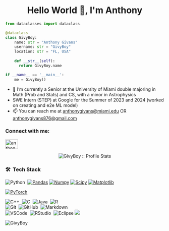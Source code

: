 <h1 align="center">Hello World 👋, I'm Anthony</h1>

```python
from dataclasses import dataclass

@dataclass
class GivyBoy:
    name: str = "Anthony Givans"
    username: str = "GivyBoy"
    location: str = "FL, USA"
    
    def __str__(self):
      return GivyBoy.name

if __name__ == '__main__':
    me = GivyBoy()
```

- 🌱 I’m currently a Senior at the University of Miami double majoring in Math (Prob and Stats) and CS, with a minor in Astrophysics
- SWE Intern (STEP) at Google for the Summer of 2023 and 2024 (worked on creating and e2e ML model)
- 📫 You can reach me at anthonygivans@miami.edu OR anthonygivans876@gmail.com

<h3 align="left">Connect with me:</h3>
<p align="left">
<a href="https://www.linkedin.com/in/anthonygivans/" target="blank"><img align="center" src="https://raw.githubusercontent.com/rahuldkjain/github-profile-readme-generator/master/src/images/icons/Social/linked-in-alt.svg" alt="anthony-givans" height="30" width="40" /></a>
</p>

<p align="center"><img src="https://github-readme-stats.vercel.app/api?username=GivyBoy&show_icons=true&theme=synthwave" alt="GivyBoy :: Profile Stats" /></p>

### 🛠 &nbsp;Tech Stack

![Python](https://img.shields.io/badge/-Python-05122A?style=flat&logo=python)&nbsp;
  [![Pandas](https://img.shields.io/badge/-Pandas-150458?style=flat&logo=Pandas&link=https://github.com/Quananhle/Python-AWS-TradingAI)](https://github.com/Quananhle/Python-AWS-TradingAI)
  [![Numpy](https://img.shields.io/badge/-Numpy-lightgray?style=flat&logo=Numpy&logoColor=white&link=https://github.com/Quananhle/Python-AWS-TradingAI)](https://github.com/Quananhle/Python-AWS-TradingAI)
  [![Scipy](https://img.shields.io/badge/-Scipy-blue?style=flat&logo=Scipy&logoColor=white&link=https://github.com/Quananhle/Python-AWS-TradingAI)](https://github.com/Quananhle/Python-AWS-TradingAI)
  [![Matplotlib](https://img.shields.io/badge/-Matplotlib-black?style=flat&logo=Matplotlib&logoColor=white&link=https://github.com/Quananhle/Python-AWS-TradingAI)](https://github.com/Quananhle/Python-AWS-TradingAI)
  <!---
  [![Keras](https://img.shields.io/badge/-Keras-D00000?style=flat&logo=Keras&link=https://github.com/Quananhle/Python-AWS-TradingAI)](https://github.com/Quananhle/Python-AWS-TradingAI)
  [![Tensorflow](https://img.shields.io/badge/-Tensorflow-gray?style=flat&logo=tensorflow&link=https://github.com/Quananhle/Python-AWS-TradingAI)](https://github.com/Quananhle/Python-AWS-TradingAI) 
--->
  [![PyTorch](https://img.shields.io/badge/-PyTorch-EE4C2C?style=flat&logo=PyTorch&logoColor=white&link=https://github.com/Quananhle/Python-AWS-TradingAI)](https://github.com/Quananhle/Python-AWS-TradingAI)

![C++](https://img.shields.io/badge/-C++-05122A?style=flat&logo=cpp)&nbsp;
![C](https://img.shields.io/badge/-C-05122A?style=flat&logo=C)&nbsp;
![Java](https://img.shields.io/badge/-Java-05122A?style=flat&logo=Java&logoColor=FFA518)&nbsp;
![R](https://img.shields.io/badge/-R-05122A?style=flat&logo=R&logoColor=276DC3)\
![Git](https://img.shields.io/badge/-Git-05122A?style=flat&logo=git)&nbsp;
![GitHub](https://img.shields.io/badge/-GitHub-05122A?style=flat&logo=github)&nbsp;
![Markdown](https://img.shields.io/badge/-Markdown-05122A?style=flat&logo=markdown)\
![VSCode](https://img.shields.io/badge/-Visual%20Studio%20Code-05122A?style=flat&logo=visual-studio-code&logoColor=007ACC)&nbsp;
![RStudio](https://img.shields.io/badge/-RStudio-05122A?style=flat&logo=rstudio)&nbsp;
![Eclipse](https://img.shields.io/badge/-Eclipse-05122A?style=flat&logo=eclipse-ide&logoColor=2C2255)
<img src="http://img.shields.io/badge/-Heroku-430098?style=flat&logo=heroku&logoColor=white">


<p align="left"> <img src="https://komarev.com/ghpvc/?username=GivyBoy&label=Profile%20views&color=0e75b6&style=flat" alt="GivyBoy" /> </p>

<!---
GivyBoy/GivyBoy is a ✨ special ✨ repository because its `README.md` (this file) appears on your GitHub profile.
You can click the Preview link to take a look at your changes.
--->
